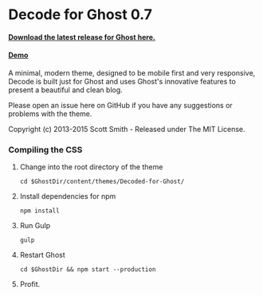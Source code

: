 # Decode for Ghost 0.7
#### [Download the latest release for Ghost here.](https://github.com/ScottSmith95/Decode-for-Ghost/releases/download/0.7.1/decode.zip)

#### [Demo](http://decode-ghost-demo.scotthsmith.com)

A minimal, modern theme, designed to be mobile first and very responsive, Decode is built just for Ghost and uses Ghost's innovative features to present a beautiful and clean blog.

Please open an issue here on GitHub if you have any suggestions or problems with the theme.

Copyright (c) 2013-2015 Scott Smith - Released under The MIT License.

### Compiling the CSS

1. Change into the root directory of the theme

    `cd $GhostDir/content/themes/Decoded-for-Ghost/`

2. Install dependencies for npm
    
    `npm install`

3. Run Gulp
    
    `gulp`

4. Restart Ghost
    
    `cd $GhostDir && npm start --production`

5. Profit.
